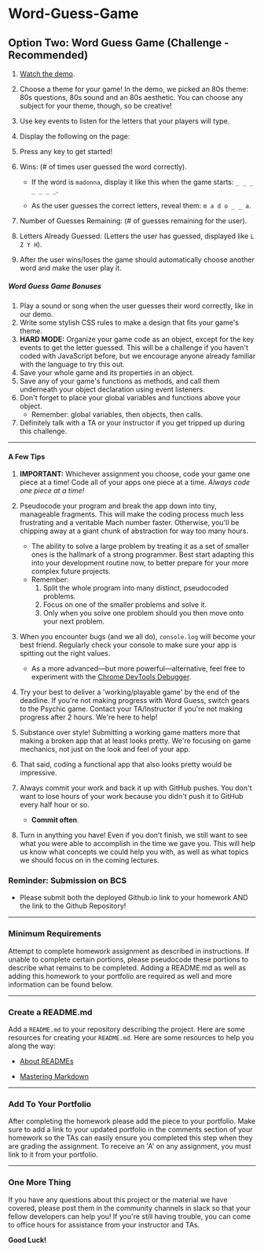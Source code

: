 # Word-Guess-Game

## Option Two: Word Guess Game (Challenge - Recommended)

1.  [Watch the demo](hangman-game-demo.mov).

2.  Choose a theme for your game! In the demo, we picked an 80s theme: 80s questions, 80s sound and an 80s aesthetic. You can choose any subject for your theme, though, so be creative!

3.  Use key events to listen for the letters that your players will type.

4.  Display the following on the page:

5.  Press any key to get started!

6.  Wins: (# of times user guessed the word correctly).

    - If the word is `madonna`, display it like this when the game starts: `_ _ _ _ _ _ _`.

    - As the user guesses the correct letters, reveal them: `m a d o _ _ a`.

7.  Number of Guesses Remaining: (# of guesses remaining for the user).

8.  Letters Already Guessed: (Letters the user has guessed, displayed like `L Z Y H`).

9.  After the user wins/loses the game should automatically choose another word and make the user play it.

##### Word Guess Game Bonuses

1.  Play a sound or song when the user guesses their word correctly, like in our demo.
2.  Write some stylish CSS rules to make a design that fits your game's theme.
3.  **HARD MODE:** Organize your game code as an object, except for the key events to get the letter guessed. This will be a challenge if you haven't coded with JavaScript before, but we encourage anyone already familiar with the language to try this out.
4.  Save your whole game and its properties in an object.
5.  Save any of your game's functions as methods, and call them underneath your object declaration using event listeners.
6.  Don't forget to place your global variables and functions above your object.
    - Remember: global variables, then objects, then calls.
7.  Definitely talk with a TA or your instructor if you get tripped up during this challenge.

---

#### A Few Tips

1.  **IMPORTANT:** Whichever assignment you choose, code your game one piece at a time! Code all of your apps one piece at a time. _Always code one piece at a time!_
2.  Pseudocode your program and break the app down into tiny, manageable fragments. This will make the coding process much less frustrating and a veritable Mach number faster. Otherwise, you'll be chipping away at a giant chunk of abstraction for way too many hours.

    - The ability to solve a large problem by treating it as a set of smaller ones is the hallmark of a strong programmer. Best start adapting this into your development routine now, to better prepare for your more complex future projects.
    - Remember:
      1.  Split the whole program into many distinct, pseudocoded problems.
      2.  Focus on one of the smaller problems and solve it.
      3.  Only when you solve one problem should you then move onto your next problem.

3.  When you encounter bugs (and we all do), `console.log` will become your best friend. Regularly check your console to make sure your app is spitting out the right values.

    - As a more advanced—but more powerful—alternative, feel free to experiment with the [Chrome DevTools Debugger](https://developers.google.com/web/tools/chrome-devtools/).

4.  Try your best to deliver a 'working/playable game' by the end of the deadline. If you're not making progress with Word Guess, switch gears to the Psychic game. Contact your TA/Instructor if you're not making progress after 2 hours. We're here to help!

5.  Substance over style! Submitting a working game matters more that making a broken app that at least looks pretty. We're focusing on game mechanics, not just on the look and feel of your app.
6.  That said, coding a functional app that also looks pretty would be impressive.

7.  Always commit your work and back it up with GitHub pushes. You don't want to lose hours of your work because you didn't push it to GitHub every half hour or so.

    - **Commit often**.

8.  Turn in anything you have! Even if you don't finish, we still want to see what you were able to accomplish in the time we gave you. This will help us know what concepts we could help you with, as well as what topics we should focus on in the coming lectures.

### Reminder: Submission on BCS

- Please submit both the deployed Github.io link to your homework AND the link to the Github Repository!

---

### Minimum Requirements

Attempt to complete homework assignment as described in instructions. If unable to complete certain portions, please pseudocode these portions to describe what remains to be completed. Adding a README.md as well as adding this homework to your portfolio are required as well and more information can be found below.

---

### Create a README.md

Add a `README.md` to your repository describing the project. Here are some resources for creating your `README.md`. Here are some resources to help you along the way:

- [About READMEs](https://help.github.com/articles/about-readmes/)

- [Mastering Markdown](https://guides.github.com/features/mastering-markdown/)

---

### Add To Your Portfolio

After completing the homework please add the piece to your portfolio. Make sure to add a link to your updated portfolio in the comments section of your homework so the TAs can easily ensure you completed this step when they are grading the assignment. To receive an 'A' on any assignment, you must link to it from your portfolio.

---

### One More Thing

If you have any questions about this project or the material we have covered, please post them in the community channels in slack so that your fellow developers can help you! If you're still having trouble, you can come to office hours for assistance from your instructor and TAs.

**Good Luck!**
